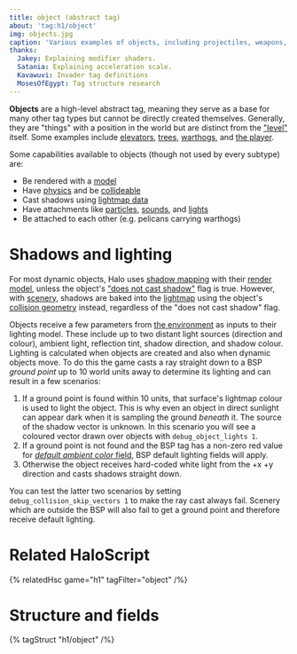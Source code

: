 ```yaml
---
title: object (abstract tag)
about: 'tag:h1/object'
img: objects.jpg
caption: 'Various examples of objects, including projectiles, weapons, and units.'
thanks:
  Jakey: Explaining modifier shaders.
  Satania: Explaining acceleration scale.
  Kavawuvi: Invader tag definitions
  MosesOfEgypt: Tag structure research
---
```

**Objects** are a high-level abstract tag, meaning they serve as a base for many other tag types but cannot be directly created themselves. Generally, they are "things" with a position in the world but are distinct from the ["level"](~scenario_structure_bsp) itself. Some examples include [elevators](~device_machine), [trees](~scenery), [warthogs](~vehicle), and [the player](~biped).

Some capabilities available to objects (though not used by every subtype) are:

* Be rendered with a [model](~gbxmodel)
* Have [physics](~) and be [collideable](~model_collision_geometry)
* Cast shadows using [lightmap data](~lightmaps)
* Have attachments like [particles](~particle_system), [sounds](~sound_looping), and [lights](~light)
* Be attached to each other (e.g. pelicans carrying warthogs)

# Shadows and lighting
For most dynamic objects, Halo uses [shadow mapping][shadow-mapping] with their [render model](~gbxmodel), unless the object's ["does not cast shadow"](#tag-field-flags-does-not-cast-shadow) flag is true. However, with [scenery](~), shadows are baked into the [lightmap](~lightmaps) using the object's [collision geometry](~model_collision_geometry) instead, regardless of the "does not cast shadow" flag.

Objects receive a few parameters from [the environment](~lightmaps#lighting-for-dynamic-objects) as inputs to their lighting model. These include up to two distant light sources (direction and colour), ambient light, reflection tint, shadow direction, and shadow colour. Lighting is calculated when objects are created and also when dynamic objects move. To do this the game casts a ray straight down to a BSP _ground point_ up to 10 world units away to determine its lighting and can result in a few scenarios:

1. If a ground point is found within 10 units, that surface's lightmap colour is used to light the object. This is why even an object in direct sunlight can appear dark when it is sampling the ground _beneath_ it. The source of the shadow vector is unknown. In this scenario you will see a coloured vector drawn over objects with `debug_object_lights 1`.
2. If a ground point is not found and the BSP tag has a non-zero red value for [_default ambient color_ field](~scenario_structure_bsp#tag-field-default-distant-light-0-color), BSP default lighting fields will apply.
2. Otherwise the object receives hard-coded white light from the +x +y direction and casts shadows straight down.

You can test the latter two scenarios by setting `debug_collision_skip_vectors 1` to make the ray cast always fail. Scenery which are outside the BSP will also fail to get a ground point and therefore receive default lighting.

# Related HaloScript

{% relatedHsc game="h1" tagFilter="object" /%}

# Structure and fields

{% tagStruct "h1/object" /%}

[shadow-mapping]: https://en.wikipedia.org/wiki/Shadow_mapping